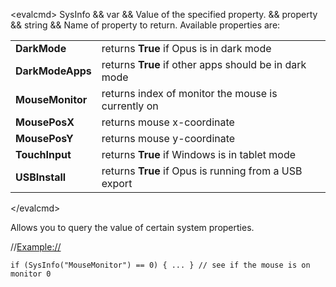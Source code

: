 \<evalcmd\> SysInfo && var && Value of the specified property. && property && string && Name of property to return. Available properties are:

|                  |                                                       |
|------------------|-------------------------------------------------------|
| **DarkMode**     | returns **True** if Opus is in dark mode              |
| **DarkModeApps** | returns **True** if other apps should be in dark mode |
| **MouseMonitor** | returns index of monitor the mouse is currently on    |
| **MousePosX**    | returns mouse x-coordinate                            |
| **MousePosY**    | returns mouse y-coordinate                            |
| **TouchInput**   | returns **True** if Windows is in tablet mode         |
| **USBInstall**   | returns **True** if Opus is running from a USB export |

\</evalcmd\>

Allows you to query the value of certain system properties.

//<Example://>

    if (SysInfo("MouseMonitor") == 0) { ... } // see if the mouse is on monitor 0
